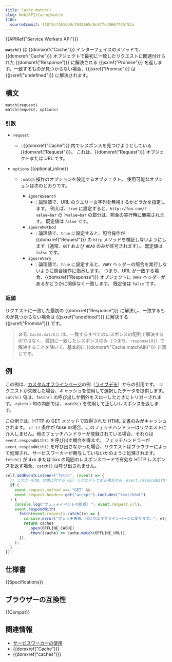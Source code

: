```yaml
---
title: Cache.match()
slug: Web/API/Cache/match
l10n:
  sourceCommit: 418f9cf461de0c7845665c0c677ad0667740f52a
---
```


{{APIRef("Service Workers API")}}

**`match()`** は {{domxref("Cache")}} インターフェイスのメソッドで、{{domxref("Cache")}} オブジェクトで最初に一致したリクエストに関連付けられた {{domxref("Response")}} に解決される {{jsxref("Promise")}} を返します。一致するものが見つからない場合、{{jsxref("Promise")}} は {{jsxref("undefined")}} に解決されます。

## 構文

```js-nolint
match(request)
match(request, options)
```

### 引数

- `request`
  - : {{domxref("Cache")}} 内でレスポンスを見つけようとしている {{domxref("Request")}}。 これは、{{domxref("Request")}} オブジェクトまたは URL です。
- `options` {{optional_inline}}

  - : `match` 操作のオプションを設定するオブジェクト。 使用可能なオプションは次のとおりです。

    - `ignoreSearch`
      - : 論理値で、URL のクエリー文字列を無視するかどうかを指定します。 例えば、`true` に設定すると、`http://foo.com/?value=bar` の `?value=bar` の部分は、照合の実行時に無視されます。 既定値は `false` です。
    - `ignoreMethod`
      - : 論理値で、`true` に設定すると、照合操作が {{domxref("Request")}} の `http` メソッドを検証しないようにします（通常、`GET` および `HEAD` のみが許可されます）。 既定値は `false` です。
    - `ignoreVary`
      - : 論理値で、`true` に設定すると、`VARY` ヘッダーの照合を実行しないように照合操作に指示します。 つまり、URL が一致する場合、{{domxref("Response")}} オブジェクトに `VARY` ヘッダーがあるかどうかに関係なく一致します。 既定値は `false` です。

### 返値

リクエストに一致した最初の {{domxref("Response")}} に解決し、一致するものが見つからない場合は {{jsxref("undefined")}} に解決する {{jsxref("Promise")}} です。

> **メモ:** `Cache.match()` は、一致するすべてのレスポンスの配列で解決するのではなく、最初に一致したレスポンスのみ（つまり、`response[0]`）で解決することを除いて、基本的に {{domxref("Cache.matchAll()")}} と同じです。

## 例

この例は、[カスタムオフラインページ](https://github.com/GoogleChrome/samples/blob/gh-pages/service-worker/custom-offline-page/service-worker.js)の例（[ライブデモ](https://googlechrome.github.io/samples/service-worker/custom-offline-page/index.html)）からの引用です。 リクエストが失敗した場合、キャッシュを使用して選択したデータを提供します。 `catch()` 句は、`fetch()` の呼び出しが例外をスローしたときにトリガーされます。 `catch()` 句の内部では、 `match()` を使用して正しいレスポンスを返します。

この例では、HTTP の GET メソッドで取得された HTML 文書のみがキャッシュされます。 `if ()` 条件が false の場合、このフェッチハンドラーはリクエストに介入しません。他のフェッチハンドラーが登録されている場合、それらは `event.respondWith()` を呼び出す機会を得ます。 フェッチハンドラーが `event.respondWith()` を呼び出さなかった場合、リクエストはブラウザーによって処理され、サービスワーカーが関与していないかのように処理されます。 `fetch()` が 4xx または 5xx の範囲のレスポンスコードで有効な HTTP レスポンスを返す場合、`catch()` は呼び出されません。

```js
self.addEventListener("fetch", (event) => {
  // これが HTML 文書に対する GET リクエストである場合のみ、event.respondWith() を呼び出します。
  if (
    event.request.method === "GET" &&
    event.request.headers.get("accept").includes("text/html")
  ) {
    console.log("フェッチイベントの処理: ", event.request.url);
    event.respondWith(
      fetch(event.request).catch((e) => {
        console.error("フェッチ失敗、代わりにオフラインページに戻ります。", e);
        return caches
          .open(OFFLINE_CACHE)
          .then((cache) => cache.match(OFFLINE_URL));
      }),
    );
  }
});
```

## 仕様書

{{Specifications}}

## ブラウザーの互換性

{{Compat}}

## 関連情報

- [サービスワーカーの使用](/ja/docs/Web/API/Service_Worker_API/Using_Service_Workers)
- {{domxref("Cache")}}
- {{domxref("caches")}}

